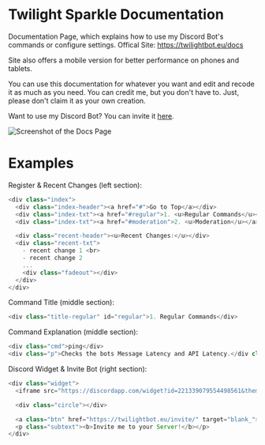 # Twilight Sparkle Documentation
Documentation Page, which explains how to use my Discord Bot's commands or configure settings.
Offical Site: https://twilightbot.eu/docs

Site also offers a mobile version for better performance on phones and tablets.

You can use this documentation for whatever you want and edit and recode it as much as you need.
You can credit me, but you don't have to.
Just, please don't claim it as your own creation.

Want to use my Discord Bot? You can invite it [here](https://twilightbot.eu/invite).

![Screenshot of the Docs Page](https://twilightbot.eu/images/Screenshot.png)

# Examples

Register & Recent Changes (left section):
```javascript
<div class="index">
  <div class="index-header"><a href="#">Go to Top</a></div>
  <div class="index-txt"><a href="#regular">1. <u>Regular Commands</u></a></div>
  <div class="index-txt"><a href="#moderation">2. <u>Moderation</u></a></div>  

  <div class="recent-header"><u>Recent Changes:</u></div>
  <div class="recent-txt">
    - recent change 1 <br>
    - recent change 2
    ...
    <div class="fadeout"></div>
  </div>
</div>
```

Command Title (middle section):
```javascript
<div class="title-regular" id="regular">1. Regular Commands</div>
```

Command Explanation (middle section):
```javascript
<div class="cmd">ping</div>
<div class="p">Checks the bots Message Latency and API Latency.</div class="p">
```

Discord Widget & Invite Bot (right section):
```javascript
<div class="widget">
  <iframe src="https://discordapp.com/widget?id=221339079554498561&theme=dark" width="350" height="500" allowtransparency="true" frameborder="0"></iframe>

  <div class="circle"></div>

  <a class="btn" href="https://twilightbot.eu/invite/" target="blank_">Add @Twilight!</a>
  <p class="subtext"><b>Invite me to your Server!</b></p>
</div>
``` 
